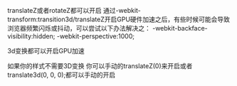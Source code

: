 <!-- https://www.jianshu.com/p/769c4682ff00 -->
<!-- https://www.cnblogs.com/PeunZhang/p/3510083.html -->
translateZ或者rotateZ都可以开启
通过-webkit-transform:transition3d/translateZ开启GPU硬件加速之后，有些时候可能会导致浏览器频繁闪烁或抖动，可以尝试以下办法解决之：
-webkit-backface-visibility:hidden;
-webkit-perspective:1000;

3d变换都可以开启GPU加速

如果你的样式不需要3D变换 你可以手动的translateZ(0)来开启或者translate3d(0, 0, 0);都可以手动的开启
